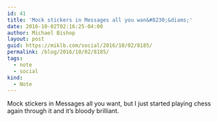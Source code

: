 ```yaml
---
id: 41
title: 'Mock stickers in Messages all you wan&#8230;&diams;'
date: 2016-10-02T02:16:25-04:00
author: Michael Bishop
layout: post
guid: https://miklb.com/social/2016/10/02/8185/
permalink: /blog/2016/10/02/8185/
tags:
  - note
  - social
kind:
  - Note
---
```

<p>Mock stickers in Messages all you want, but I just started playing chess again through it and it’s bloody brilliant.</p>